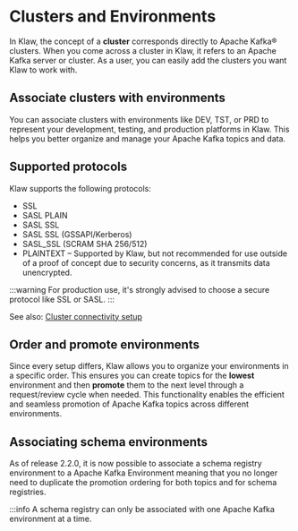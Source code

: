 # Clusters and Environments

In Klaw, the concept of a **cluster** corresponds directly to Apache
Kafka® clusters. When you come across a cluster in Klaw, it refers to an
Apache Kafka server or cluster. As a user, you can easily add the
clusters you want Klaw to work with.

## Associate clusters with environments

You can associate clusters with environments like DEV, TST, or PRD to
represent your development, testing, and production platforms in Klaw.
This helps you better organize and manage your Apache Kafka topics and data.

## Supported protocols

Klaw supports the following protocols:

- SSL
- SASL PLAIN
- SASL SSL
- SASL SSL (GSSAPI/Kerberos)
- SASL_SSL (SCRAM SHA 256/512)
- PLAINTEXT – Supported by Klaw, but not recommended for use outside of a proof of concept due to security concerns, as it transmits data unencrypted.

:::warning
For production use, it's strongly advised to choose a secure protocol like SSL or SASL.
:::

See also: [Cluster connectivity setup](../../cluster-connectivity-setup/index.md)

## Order and promote environments

Since every setup differs, Klaw allows you to organize your environments
in a specific order. This ensures you can create topics for the
**lowest** environment and then **promote** them to the next level
through a request/review cycle when needed. This functionality enables
the efficient and seamless promotion of Apache Kafka topics across different
environments.

## Associating schema environments

As of release 2.2.0, it is now possible to associate a schema registry
environment to a Apache Kafka Environment meaning that you no longer need to
duplicate the promotion ordering for both topics and for schema
registries.

:::info
A schema registry can only be associated with one Apache Kafka environment at a time.
